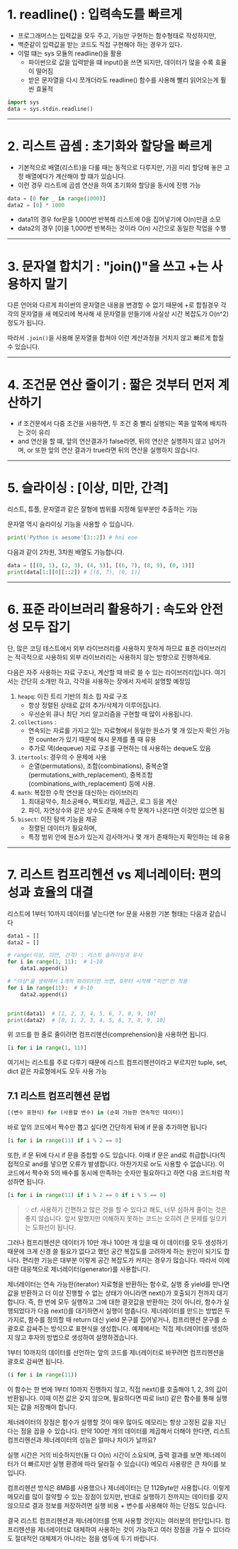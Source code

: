 # 1. readline() : 입력속도를 빠르게

- 프로그래머스는 입력값을 모두 주고, 기능만 구현하는 함수형태로 작성하지만,
- 백준같이 입력값을 받는 코드도 직접 구현해야 하는 경우가 있다.
- 이럴 떄는 sys 모듈의 readline()을 활용
  - 파이썬으로 값을 입력받을 떄 input()을 쓰면 되지만, 데이터가 많을 수록 효율이 떨어짐
  - 받은 문자열을 다시 쪼개더라도 readline() 함수를 사용해 빨리 읽어오는게 훨씬 효율적

```py
import sys
data = sys.stdin.readline()
```

---

# 2. 리스트 곱셈 : 초기화와 할당을 빠르게

- 기본적으로 배열(리스트)을 다룰 때는 동적으로 다루지만, 가끔 미리 할당해 놓은 고정 배열에다가 계산해야 할 떄가 있습니다.
- 이런 경우 리스트에 곱셈 연산을 하여 초기화와 할당을 동시에 진행 가능

```py
data = [0 for _ in range(1000)]
data2 = [0] * 1000
```

- data1의 경우 for문을 1,000번 반복해 리스트에 0을 집어넣기에 O(n)만큼 소모
- data2의 경우 [0]을 1,000번 반복하는 것이라 O(n) 시간으로 동일한 작업을 수행

---

# 3. 문자열 합치기 : "join()"을 쓰고 +는 사용하지 말기

다른 언어와 다르게 파이썬의 문자열은 내용을 변경할 수 없기 때문에 +로 합칠경우 각각의 문자열을 새 메모리에 복사해 새 문자열을 만들기에 사실상 시간 복잡도가 O(n^2)정도가 됩니다.

따라서 `.join()`을 사용해 문자열을 합쳐야 이런 계산과정을 거치지 않고 빠르게 합칠 수 있습니다.

---

# 4. 조건문 연산 줄이기 : 짧은 것부터 먼저 계산하기

- if 조건문에서 다중 조건을 사용하면, 두 조건 중 빨리 실행되는 쪽을 앞쪽에 배치하는 것이 유리
- and 연산을 할 떄, 앞의 연산결과가 false라면, 뒤의 연산은 실행하지 않고 넘어가며, or 또한 앞의 연산 결과가 true라면 뒤의 연산을 실행하지 않습니다.

---

# 5. 슬라이싱 : [이상, 미만, 간격]

리스트, 튜플, 문자열과 같은 잘형에 범위를 지정해 일부분만 추출하는 기능

문자열 역시 슬라이싱 기능을 사용할 수 있습니다.

```py
print('Python is aesome'[3::2]) # hni eoe
```

다음과 같이 2차원, 3차원 배열도 가능합니다.

```py
data = [[(0, 1), (2, 3), (4, 5)], [(6, 7), (8, 9), (0, 1)]]
print(data[1:][0][::2]) # [(6, 7), (0, 1)]
```

---

# 6. 표준 라이브러리 활용하기 : 속도와 안전성 모두 잡기

단, 많은 코딩 테스트에서 외부 라이브러리를 사용하지 못하게 하므로 표준 라이브러리는 적극적으로 사용하되 외부 라이브러리는 사용하지 않는 방향으로 진행하세요.

다음은 자주 사용하는 자료 구조나, 계산할 때 바로 쓸 수 있는 라이브러리입니다. 여기서는 간단히 소개만 하고, 각각을 사용하는 장에서 자세히 설명할 예정임

1. `heapq`: 이진 트리 기반의 최소 힙 자료 구조
   - 항상 정렬된 상태로 값의 추가/삭제가 이루어집니다.
   - 우선순위 큐나 최단 거리 알고리즘을 구현할 때 많이 사용됩니다.
2. `collections` :
   - 연속되는 자료를 가지고 있는 자료형에서 동일한 원소가 몇 개 있는지 확인 가능한 counter가 있기 때문에 해시 문제를 풀 때 유용
   - 추가로 덱(dequeue) 자료 구조를 구현하는 데 사용하는 deque도 있음
3. `itertools`: 경우의 수 문제에 사용
   - 순열(permutations), 조합(combinations), 중복순열(permutations_with_replacement), 중복조합(combinations_with_replacement) 등에 사용.
4. `math`: 복잡한 수학 연산을 대신하는 라이브러리
   1. 최대공약수, 최소공배수, 팩토리얼, 제곱근, 로그 등을 계산
   2. 파이, 자연상수와 같은 상수도 존재해 수학 문제가 나온다면 이것만 있으면 됨
5. `bisect`: 이진 탐색 기능을 제공
   - 정렬된 데이터가 필요하며,
   - 특정 범위 안에 원소가 있는지 검사하거나 몇 개가 존재하는지 확인하는 데 유용

---

# 7. 리스트 컴프리헨션 vs 제너레이터: 편의성과 효율의 대결

리스트에 1부터 10까지 데이터를 넣는다면 for 문을 사용한 기본 형태는 다음과 같습니다

```py
data1 = []
data2 = []

# range(이상, 미만, 간격) : 리스트 슬라이싱과 유사
for i in range(1, 11):  # 1~10
    data1.append(i)

# "이상"을 생략해서 1개의 파라미터만 쓰면, 0부터 시작해 "미만"만 적용
for i in range(11):  # 0~10
    data2.append(i)


print(data1)  # [1, 2, 3, 4, 5, 6, 7, 8, 9, 10]
print(data2)  # [0, 1, 2, 3, 4, 5, 6, 7, 8, 9, 10]
```

위 코드를 한 줄로 줄이려면 컴프리헨션(comprehension)을 사용하면 됩니다.

```py
[i for i in range(1, 11)]
```

여기서는 리스트를 주로 다루기 때문에 리스트 컴프리헨션이라고 부르지만 tuple, set, dict 같은 자료형에서도 모두 사용 가능

## 7.1 리스트 컴프리헨션 문법

```py
[(변수 표현식) for (사용할 변수) in (순회 가능한 연속적인 데이터)]
```

바로 앞의 코드에서 짝수만 뽑고 싶다면 간단하게 뒤에 if 문을 추가하면 됩니다

```py
[i for i in range(11) if i % 2 == 0]
```

또한, if 문 뒤에 다시 if 문을 중첩할 수도 있습니다. 이때 if 문은 and로 취급합니다(직접적으로 and를 넣으면 오류가 발생합니다. 마찬가지로 or도 사용할 수 없습니다). 이 코드에서 짝수와 5의 배수를 동시에 만족하는 숫자만 필요하다고 하면 다음 코드처럼 작성하면 됩니다.

```py
[i for i in range(11) if i % 2 == 0 if i % 5 == 0]
```

> 💡 cf. 사용하기 간편하고 많은 것을 할 수 있다고 해도, 너무 심하게 줄이는 것은 좋지 않습니다. 앞서 말했지만 이해하지 못하는 코드는 오히려 큰 문제를 일으키는 도화선이 됩니다.

그러나 컴프리헨션은 데이터가 10만 개나 100만 개 있을 때 이 데이터를 모두 생성하기 때문에 크게 신경 쓸 필요가 없다고 했던 공간 복잡도를 고려하게 하는 원인이 되기도 합니다. 편리한 기능은 대부분 이렇게 공간 복잡도가 커지는 경우가 많습니다. 따라서 이에 대한 대응책으로 제너레이터(generator)를 사용합니다.

제너레이터는 연속 가능한(iterator) 자료형을 반환하는 함수로, 실행 중 yield를 만나면 값을 반환하고 더 이상 진행할 수 없는 상태가 아니라면 next()가 호출되기 전까지 대기합니다. 즉, 한 번에 모두 실행하고 그에 대한 결괏값을 반환하는 것이 아니라, 함수가 실행되었다가 다음 next()를 대기하면서 실행이 멈춥니다. 제너레이터를 만드는 방법은 두 가지로, 함수를 정의할 때 return 대신 yield 문구를 집어넣거나, 컴프리헨션 문구를 소괄호로 감싸주는 방식으로 표현식을 생성합니다. 예제에서는 직접 제너레이터를 생성하지 않고 후자의 방법으로 생성하여 설명하겠습니다.

1부터 10까지의 데이터를 선언하는 앞의 코드를 제너레이터로 바꾸려면 컴프리헨션을 괄호로 감싸면 됩니다.

```py
(i for i in range(11))
```

이 함수는 한 번에 1부터 10까지 진행하지 않고, 직접 next()를 호출해야 1, 2, 3의 값이 반환됩니다. 이때 이전 값은 갖지 않으며, 필요하다면 따로 list() 같은 함수를 통해 실행되는 값을 저장해야 합니다.

제너레이터의 장점은 함수가 실행할 것이 매우 많아도 메모리는 항상 고정된 값을 지닌다는 점을 꼽을 수 있습니다. 만약 100만 개의 데이터를 제곱해서 더해야 한다면, 리스트 컴프리헨션과 제너레이터의 성능은 얼마나 차이가 날까요?

실행 시간은 거의 비슷하지만(둘 다 O(n) 시간이 소요되며, 출력 결과를 보면 제너레이터가 더 빠르지만 실행 환경에 따라 달라질 수 있습니다) 메모리 사용량은 큰 차이를 보입니다.

컴프리헨션 방식은 8MB를 사용했으나 제너레이터는 단 112Byte만 사용합니다. 이렇게 메모리를 많이 절약할 수 있는 장점이 있지만, 반대로 실행하기 전까지는 데이터를 갖지 않으므로 결과 정보를 저장하려면 실행 비용 + 변수를 사용해야 하는 단점도 있습니다.

결국 리스트 컴프리헨션과 제너레이터를 언제 사용할 것인지는 여러분의 판단입니다. 컴프리헨션을 제너레이터로 대체하여 사용하는 것이 가능하고 여러 장점을 가질 수 있더라도 절대적인 대체제가 아니라는 점을 염두에 두기 바랍니다.
